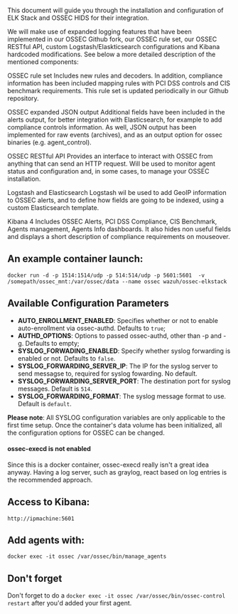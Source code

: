 This document will guide you through the installation and configuration of ELK Stack and OSSEC HIDS for their integration.

We will make use of expanded logging features that have been implemented in our OSSEC Github fork, our OSSEC rule set, our OSSEC RESTful API, custom Logstash/Elaskticsearch configurations and Kibana hardcoded modifications. See below a more detailed description of the mentioned components:

OSSEC rule set
Includes new rules and decoders. In addition, compliance information has been included mapping rules with PCI DSS controls and CIS benchmark requirements. This rule set is updated periodically in our Github repository.

OSSEC expanded JSON output
Additional fields have been included in the alerts output, for better integration with Elasticsearch, for example to add compliance controls information. As well, JSON output has been implemented for raw events (archives), and as an output option for ossec binaries (e.g. agent_control).

OSSEC RESTful API
Provides an interface to interact with OSSEC from anything that can send an HTTP request. Will be used to monitor agent status and configuration and, in some cases, to manage your OSSEC installation.

Logstash and Elasticsearch
Logstash wil be used to add GeoIP information to OSSEC alerts, and to define how fields are going to be indexed, using a custom Elasticsearch template.

Kibana 4
Includes OSSEC Alerts, PCI DSS Compliance, CIS Benchmark, Agents management, Agents Info dashboards. It also hides non useful fields and displays a short description of compliance requirements on mouseover.

## An example container launch: 

`docker run -d -p 1514:1514/udp -p 514:514/udp -p 5601:5601  -v /somepath/ossec_mnt:/var/ossec/data --name ossec wazuh/ossec-elkstack`

## Available Configuration Parameters

* __AUTO_ENROLLMENT_ENABLED__: Specifies whether or not to enable auto-enrollment via ossec-authd. Defaults to `true`;
* __AUTHD_OPTIONS__: Options to passed ossec-authd, other than -p and -g. Defaults to empty;
* __SYSLOG_FORWADING_ENABLED__: Specify whether syslog forwarding is enabled or not. Defaults to `false`.
* __SYSLOG_FORWARDING_SERVER_IP__: The IP for the syslog server to send messagse to, required for syslog fowarding. No default.
* __SYSLOG_FORWARDING_SERVER_PORT__: The destination port for syslog messages. Default is `514`.
* __SYSLOG_FORWARDING_FORMAT__: The syslog message format to use. Default is `default`.

**Please note**: All SYSLOG configuration variables are only applicable to the first time setup. Once the container's data volume has been initialized, all the configuration options for OSSEC can be changed.

#### ossec-execd is not enabled

Since this is a docker container, ossec-execd really isn't a great idea anyway. Having a log server, such as graylog, react based on log entries is the recommended approach.

## Access to Kibana:

`http://ipmachine:5601`

## Add agents with:

`docker exec -it ossec /var/ossec/bin/manage_agents`

## Don't forget

Don't forget to do a `docker exec -it ossec /var/ossec/bin/ossec-control restart` after you'd added your first agent. 
